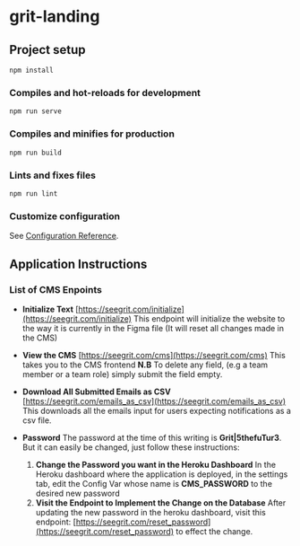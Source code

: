 # grit-landing

## Project setup
```
npm install
```

### Compiles and hot-reloads for development
```
npm run serve
```

### Compiles and minifies for production
```
npm run build
```

### Lints and fixes files
```
npm run lint
```

### Customize configuration
See [Configuration Reference](https://cli.vuejs.org/config/).


## Application Instructions

### List of CMS Enpoints

* **Initialize Text** [https://seegrit.com/initialize](https://seegrit.com/initialize)
    This endpoint will initialize the website to the way it is currently in the Figma file (It will reset all changes made in the CMS)
    
* **View the CMS** [https://seegrit.com/cms](https://seegrit.com/cms)
    This takes you to the CMS frontend **N.B** To delete any field, (e.g a team member or a team role) simply submit the field empty.
    
* **Download All Submitted Emails as CSV** [https://seegrit.com/emails_as_csv](https://seegrit.com/emails_as_csv)
    This downloads all the emails input for users expecting notifications as a csv file.
    
* **Password** 
    The password at the time of this writing is **Grit|5thefuTur3**. But it can easily be changed, just follow these instructions:
    1. **Change the Password you want in the Heroku Dashboard**
      In the Heroku dashboard where the application is deployed, in the settings tab, edit the Config Var whose name is **CMS_PASSWORD** to the desired new     password
    1. **Visit the Endpoint to Implement the Change on the Database**
      After updating the new password in the heroku dashboard, visit this endpoint: [https://seegrit.com/reset_password](https://seegrit.com/reset_password) to effect the change.
